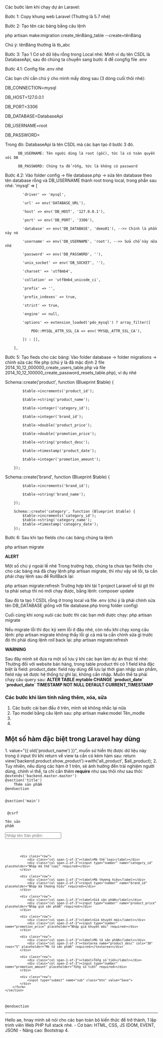 Các bước làm khi chạy dự án Laravel:

Bước 1: Copy khung web Laravel (Thường là 5.7 nhé)

Bước 2: Tạo tên các bảng bằng câu lệnh

php artisan make:migration create_tênBảng_table --create=tênBảng

Chú ý: tênBảng thường là tb_abc

Bước 3: Tạo 1 Cơ sở dữ liệu rỗng trong Local nhé:
Mình ví dụ tên CSDL là DatabaseApi, sau đó chúng ta chuyển sang bước 4 để congfig file .env

Bước 4.1: Config file .env nhé

Các bạn chỉ cần chú ý cho mình mấy dòng sau (3 dòng cuối thôi nhé):

DB_CONNECTION=mysql

DB_HOST=127.0.0.1

DB_PORT=3306

DB_DATABASE=DatabaseApi

DB_USERNAME=root

DB_PASSWORD=

Trong đó: DatabaseApi là tên CSDL mà các bạn tạo ở bước 3 đó.

          DB_USERNAME: Tên người dùng là root (gốc), tức là có toàn quyền với DB
          
          DB_PASSWORD: Chúng ta để rỗng, tức là không có password
  
  
Bước 4.2: Vào folder config -> file database.php ->  sửa tên database theo tên database rỗng và DB_USERNAME thành root trong local, trong phần sau nhé:
'mysql' => [

            'driver' => 'mysql',
            
            'url' => env('DATABASE_URL'),
            
            'host' => env('DB_HOST', '127.0.0.1'),
            
            'port' => env('DB_PORT', '3306'),
            
            'database' => env('DB_DATABASE', 'demo01'), -->> Chính là phần này nè
            
            'username' => env('DB_USERNAME', 'root'), -->> Sửa chỗ này nữa nhé
            
            'password' => env('DB_PASSWORD', ''),
            
            'unix_socket' => env('DB_SOCKET', ''),
            
            'charset' => 'utf8mb4',
            
            'collation' => 'utf8mb4_unicode_ci',
            
            'prefix' => '',
            
            'prefix_indexes' => true,
            
            'strict' => true,
            
            'engine' => null,
            
            'options' => extension_loaded('pdo_mysql') ? array_filter([
            
                PDO::MYSQL_ATTR_SSL_CA => env('MYSQL_ATTR_SSL_CA'),
                
            ]) : [],
            
        ],
          
Bước 5: Tạo fieds cho các bảng:
Vào folder database -> folder migrations -> chỉnh sửa các file php (chú ý là đã mặc định 2 file 2014_10_12_000000_create_users_table.php và file 2014_10_12_100000_create_password_resets_table.php), ví dụ nhé

Schema::create('product', function (Blueprint $table) {

            $table->increments('product_id');
            
            $table->string('product_name');
            
            $table->integer('category_id');
            
            $table->integer('brand_id');
            
            $table->double('product_price');
            
            $table->double('promotion_price');
            
            $table->string('product_desc');
            
            $table->timestamp('product_date');
            
            $table->integer('promotion_amount');
            
        });

Schema::create('brand', function (Blueprint $table) {

            $table->increments('brand_id');
            
            $table->string('brand_name');
            
        });
        
        Schema::create('category', function (Blueprint $table) {
            $table->increments('category_id');
            $table->string('category_name');
            $table->timestamp('category_date');
        });



Bước 6: Sau khi tạo fields cho các bảng chúng ta lệnh

php artisan migrate

**ALERT**

Một số chú ý ngoài lề nhé
Trong trường hợp, chúng ta chưa tạo fields cho cho các bảng mà đã chạy lệnh php artisan migrate, thì như vậy sẽ lỗi, ta cần phải chạy lệnh sau để RollBack lại:

php artisan migrate:refresh
Trường hợp khi tải 1 project Laravel về từ git thì ta phải setup thì nó mới chạy được, bằng lệnh: composer update

Sau đó ta tạo 1 CSDL rỗng ở trong local và file .env (chú ý là phải chỉnh sửa tên DB_DATABASE giống với file database.php trong folder config)

Cuối cùng khi xong xuôi các bước thì các bạn mới được chạy: php artisan migrate

Nếu migrate lỗi thì đọc kỹ xem lỗi ở đâu nhé, còn nếu khi chạy xong câu lệnh: php artisan migrate không thấy lỗi gì cả mà ta cần chỉnh sửa gì trước đó thì phải dùng lệnh roll back lại: php artisan migrate:refresh

**WARNING**

Sau đây mình sẽ đưa ra một số lưu ý khi các bạn làm dự án thực tế nhé:
Thường đối với website bán hàng, trong table product thì có 1 field khá đặc biệt là field: product_date: field này dùng để lưu lại thời gian nhập sản phẩm, field này sẽ được hệ thống tự ghi lại, không cần nhập. Muốn thế ta phải chạy câu query sau: <b>ALTER TABLE mytable CHANGE \`product_date\` \`product_date\` TIMESTAMP NOT NULL DEFAULT CURRENT_TIMESTAMP</b>


<h3>Các bước khi làm tính năng thêm, xóa, sửa</h3>
<ol style="1">
          <li>Các bước cài ban đầu ở trên, mình sẽ không nhắc lại nữa</li>
          <li>Tạo model bằng câu lệnh sau: php artisan make:model Tên_modle</li>
          <li></li>
          <li></li>
</ol>

<h2>Một số hàm đặc biệt trong Laravel hay dùng</h2>
1. value="{{ old('product_name') }}", muốn sử hiển thị được dữ liệu này trong ô input thì khi return về view ta cần có kèm hàm sau: return view('backend.product.show_product')->with('all_product', $all_product);
2. Tuy nhiên, nếu dùng các hàm ở 1 trên, sẽ ảnh hưởng đến trải nghiệm người dùng, chính vì thế, ta chỉ cần thêm <b>require</b> như sau thôi như sau thôi: 

<code>
@extends('backend.master.master')
@section('title')
    Thêm sản phẩm
@endsection

@section('main')
    <section class="product-section">
        <form action="{{ URL::to('save-product') }}" method="POST">
            @csrf
            <div class="row">
                <div class="col span-1-of-3"><label>Tên sản phẩm</label></div>
                <div class="col span-2-of-3"><input type="text" name="product_name" placeholder="Nhập tên Sản phẩm" required></div>
            </div>

            <div class="row">
                <div class="col span-1-of-3"><label>Mã thể loại</label></div>
                <div class="col span-2-of-3"><input type="number" name="category_id" placeholder="Nhập mã thể loại" required></div>
            </div>

            <div class="row">
                <div class="col span-1-of-3"><label>Mã thương hiệu</label></div>
                <div class="col span-2-of-3"><input type="number" name="brand_id" placeholder="Nhập mã thương hiệu" required></div>
            </div>

            <div class="row">
                <div class="col span-1-of-3"><label>Giá sản phẩm</label></div>
                <div class="col span-2-of-3"><input type="number" name="product_price" placeholder="Nhập giá sản phẩm" required></div>
            </div>

            <div class="row">
                <div class="col span-1-of-3"><label>Giá khuyến mãi</label></div>
                <div class="col span-2-of-3"><input type="number" name="promotion_price" placeholder="Nhập giá khuyến mãi" required></div>
            </div>

            <div class="row">
                <div class="col span-1-of-3"><label>Mô tả sản phẩm</label></div>
                <div class="col span-2-of-3"><textarea name="product_desc" cols="30" rows="5" placeholder="Mô tả sản phẩm" required></textarea></div>
            </div>

            <div class="row">
                <div class="col span-1-of-3"><label>Tổng số tiền</label></div>
                <div class="col span-2-of-3"><input type="number" name="promotion_amount" placeholder="Tổng số tiền" required></div>
            </div>

            <div class="row">
                <input type="submit" name="sub" class="btn" value="Save">
            </div>
        </form>
    </section>
@endsection
</code>


<hr>
Hello ae, hnay mình sẽ nói cho các bạn toàn bộ kiến thức để trở thành, 1 lập trình viên Web PHP full stack nhé.
- Cơ bản: HTML, CSS, JS (DOM, EVENT, JSON)
- Nâng cao: Bootstrap 4.
